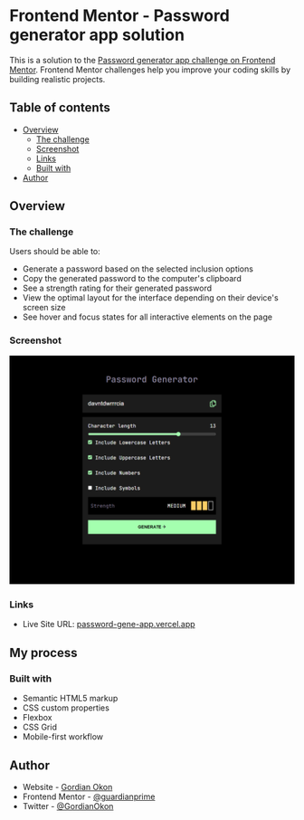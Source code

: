 # Frontend Mentor - Password generator app solution

This is a solution to the [Password generator app challenge on Frontend Mentor](https://www.frontendmentor.io/challenges/password-generator-app-Mr8CLycqjh). Frontend Mentor challenges help you improve your coding skills by building realistic projects. 

## Table of contents

- [Overview](#overview)
  - [The challenge](#the-challenge)
  - [Screenshot](#screenshot)
  - [Links](#links)
  - [Built with](#built-with)
- [Author](#author)


## Overview

### The challenge

Users should be able to:

- Generate a password based on the selected inclusion options
- Copy the generated password to the computer's clipboard
- See a strength rating for their generated password
- View the optimal layout for the interface depending on their device's screen size
- See hover and focus states for all interactive elements on the page

### Screenshot

![](./screenshot.png)

### Links
- Live Site URL: [password-gene-app.vercel.app](https://password-gene-app.vercel.app)

## My process

### Built with

- Semantic HTML5 markup
- CSS custom properties
- Flexbox
- CSS Grid
- Mobile-first workflow

## Author

- Website - [Gordian Okon](https://gordian-okon.vercel.app)
- Frontend Mentor - [@guardianprime](https://www.frontendmentor.io/profile/guardianprime)
- Twitter - [@GordianOkon](https://www.twitter.com/GordianOkon)

